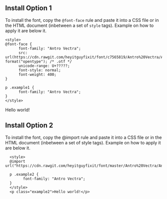 Install Option 1
---------------------------------------------------------------------------------------------------------------------------------
To install the font, copy the `@font-face` rule and paste it into a CSS file or in the HTML document (inbetween a set of `style`
      tags). Example on how to apply it are below it.

    <style>
    @font-face {
          font-family: "Antro Vectra";
          src: url(https://cdn.rawgit.com/heyitguyfixit/font/c7565819/Antro%20Vectra/Antro_Vectra.otf) format("opentype"); /* .otf */
          unicode-range: U+?????;
          font-style: normal;
          font-weight: 400;
    }

    p .example1 { 
          font-family: "Antro Vectra";
    }
    </style>

<p class="example1">Hello world!</p>


Install Option 2
---------------------------------------------------------------------------------------------------------------------------------
To install the font, copy the @import rule and paste it into a CSS file or in the HTML document (inbetween a set of style
tags). Example on how to apply it are below it.

      <style>
      @import url("https://cdn.rawgit.com/heyitguyfixit/font/master/Antro%20Vectra/Antro_Vectra.css");

      p .example2 { 
            font-family: "Antro Vectra";
      }
      </style>
      <p class="example2">Hello world!</p>
